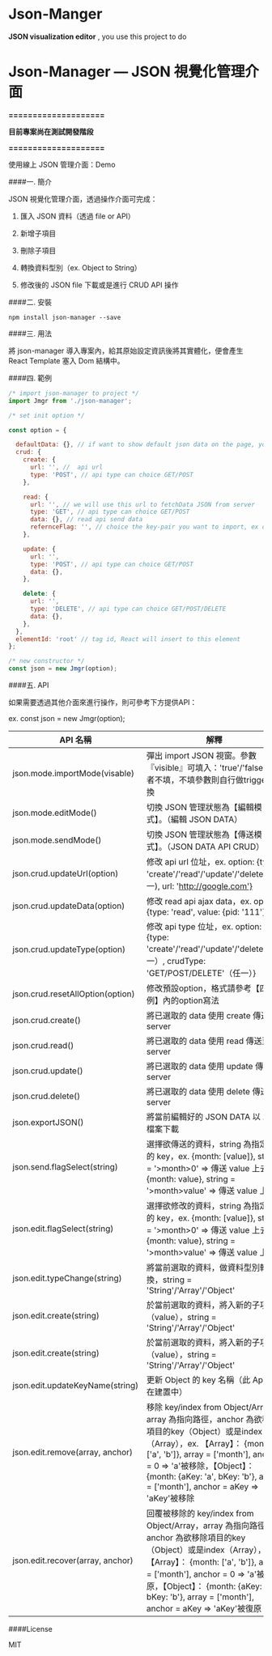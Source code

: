 # Json-Manger

**JSON visualization editor** , you use this project to do

Json-Manager — JSON 視覺化管理介面
================================
**====================**

**目前專案尚在測試開發階段**

**====================**

使用線上 JSON 管理介面：Demo

####一. 簡介

JSON 視覺化管理介面，透過操作介面可完成：

1. 匯入 JSON 資料（透過 file or API）

2. 新增子項目

3. 刪除子項目

4. 轉換資料型別（ex. Object to String）

5. 修改後的 JSON file 下載或是進行 CRUD API 操作



####二. 安裝

	npm install json-manager --save

####三. 用法

將 json-manager 導入專案內，給其原始設定資訊後將其實體化，便會產生 React Template 塞入 Dom 結構中。

####四. 範例

```jsx
/* import json-manager to project */
import Jmgr from './json-manager';

/* set init option */

const option = {

  defaultData: {}, // if want to show default json data on the page, you can write in defaultData
  crud: {
    create: {
      url: '', //  api url
      type: 'POST', // api type can choice GET/POST
    },

    read: {
      url: '', // we will use this url to fetchData JSON from server
      type: 'GET', // api type can choice GET/POST
      data: {}, // read api send data
      refernceFlag: '', // choice the key-pair you want to import, ex data>status
    },

    update: {
      url: '',
      type: 'POST', // api type can choice GET/POST
      data: {},
    },

    delete: {
      url: '',
      type: 'DELETE', // api type can choice GET/POST/DELETE
      data: {},
    },
  },
  elementId: 'root' // tag id, React will insert to this element
};

/* new constructor */
const json = new Jmgr(option);


```

####五. API

如果需要透過其他介面來進行操作，則可參考下方提供API：

ex. const json = new Jmgr(option);

API 名稱                       |  解釋
------------------------------ | -------------
json.mode.importMode(visable) | 彈出 import JSON 視窗。參數『visible』可填入：'true'/'false'/或者不填，不填參數則自行做trigger切換
json.mode.editMode()   | 切換 JSON 管理狀態為【編輯模式】。（編輯 JSON DATA）
json.mode.sendMode()   | 切換 JSON 管理狀態為【傳送模式】。（JSON DATA API CRUD）
json.crud.updateUrl(option) | 修改 api url 位址，ex. option: {type: 'create'/'read'/'update'/'delete'(任一), url: 'http://google.com'}
json.crud.updateData(option) | 修改 read api ajax data，ex. option: {type: 'read', value: {pid: '111'}}
json.crud.updateType(option) | 修改 api type 位址，ex. option: {type: 'create'/'read'/'update'/'delete'（任一）, crudType: 'GET/POST/DELETE'（任一）}
json.crud.resetAllOption(option) | 修改預設option，格式請參考【四. 範例】內的option寫法
json.crud.create() | 將已選取的 data 使用 create 傳送至 server
json.crud.read() | 將已選取的 data 使用 read 傳送至 server
json.crud.update() | 將已選取的 data 使用 update 傳送至 server
json.crud.delete() | 將已選取的 data 使用 delete 傳送至 server
json.exportJSON() | 將當前編輯好的 JSON DATA 以 .json 檔案下載
json.send.flagSelect(string) | 選擇欲傳送的資料，string 為指定到的 key，ex. {month: [value]}, string = '>month>0' => 傳送 value 上去，{month: value}, string = '>month>value' => 傳送 value 上去
json.edit.flagSelect(string) | 選擇欲修改的資料，string 為指定到的 key，ex. {month: [value]}, string = '>month>0' => 傳送 value 上去，{month: value}, string = '>month>value' => 傳送 value 上去
json.edit.typeChange(string) | 將當前選取的資料，做資料型別轉換，string = 'String'/'Array'/'Object'
json.edit.create(string) | 於當前選取的資料，將入新的子項目（value），string = 'String'/'Array'/'Object'
json.edit.create(string) | 於當前選取的資料，將入新的子項目（value），string = 'String'/'Array'/'Object'
json.edit.updateKeyName(string) | 更新 Object 的 key 名稱（此 Api 尚在建置中）
json.edit.remove(array, anchor) | 移除 key/index from Object/Array，array 為指向路徑，anchor 為欲移除項目的key（Object）或是index（Array），ex. 【Array】： {month: ['a', 'b']}, array = ['month'], anchor = 0 => 'a'被移除，【Object】： {month: {aKey: 'a', bKey: 'b'}, array = ['month'], anchor = aKey => 'aKey'被移除
json.edit.recover(array, anchor) | 回覆被移除的 key/index from Object/Array，array 為指向路徑，anchor 為欲移除項目的key（Object）或是index（Array），ex. 【Array】： {month: ['a', 'b']}, array = ['month'], anchor = 0 => 'a'被復原，【Object】：  {month: {aKey: 'a', bKey: 'b'}, array = ['month'], anchor = aKey => 'aKey'被復原



####License

MIT
